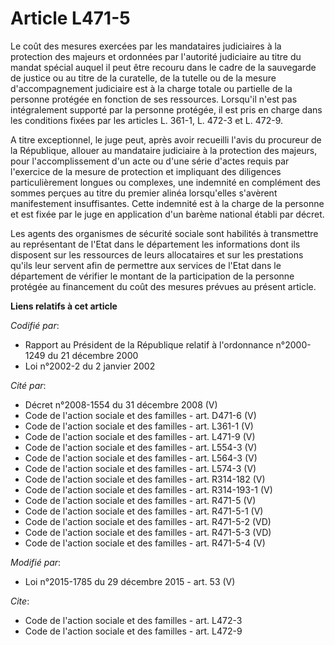 # Article L471-5

Le coût des mesures exercées par les mandataires judiciaires à la protection des majeurs et ordonnées par l'autorité
judiciaire au titre du mandat spécial auquel il peut être recouru dans le cadre de la sauvegarde de justice ou au titre de la
curatelle, de la tutelle ou de la mesure d'accompagnement judiciaire est à la charge totale ou partielle de la personne
protégée en fonction de ses ressources. Lorsqu'il n'est pas intégralement supporté par la personne protégée, il est pris en
charge dans les conditions fixées par les articles L. 361-1, L. 472-3 et L. 472-9. 

A titre exceptionnel, le juge peut, après avoir recueilli l'avis du procureur de la République, allouer au mandataire
judiciaire à la protection des majeurs, pour l'accomplissement d'un acte ou d'une série d'actes requis par l'exercice de la
mesure de protection et impliquant des diligences particulièrement longues ou complexes, une indemnité en complément des
sommes perçues au titre du premier alinéa lorsqu'elles s'avèrent manifestement insuffisantes. Cette indemnité est à la charge
de la personne et est fixée par le juge en application d'un barème national établi par décret.

Les agents des organismes de sécurité sociale sont habilités à transmettre au représentant de l'Etat dans le département les
informations dont ils disposent sur les ressources de leurs allocataires et sur les prestations qu'ils leur servent afin de
permettre aux services de l'Etat dans le département de vérifier le montant de la participation de la personne protégée au
financement du coût des mesures prévues au présent article.

**Liens relatifs à cet article**

_Codifié par_:

  - Rapport au Président de la République relatif à l'ordonnance n°2000-1249 du 21 décembre 2000
  - Loi n°2002-2 du 2 janvier 2002

_Cité par_:

  - Décret n°2008-1554 du 31 décembre 2008 (V)
  - Code de l'action sociale et des familles - art. D471-6 (V)
  - Code de l'action sociale et des familles - art. L361-1 (V)
  - Code de l'action sociale et des familles - art. L471-9 (V)
  - Code de l'action sociale et des familles - art. L554-3 (V)
  - Code de l'action sociale et des familles - art. L564-3 (V)
  - Code de l'action sociale et des familles - art. L574-3 (V)
  - Code de l'action sociale et des familles - art. R314-182 (V)
  - Code de l'action sociale et des familles - art. R314-193-1 (V)
  - Code de l'action sociale et des familles - art. R471-5 (V)
  - Code de l'action sociale et des familles - art. R471-5-1 (V)
  - Code de l'action sociale et des familles - art. R471-5-2 (VD)
  - Code de l'action sociale et des familles - art. R471-5-3 (VD)
  - Code de l'action sociale et des familles - art. R471-5-4 (V)

_Modifié par_:

  - Loi n°2015-1785 du 29 décembre 2015 - art. 53 (V)

_Cite_:

  - Code de l'action sociale et des familles - art. L472-3
  - Code de l'action sociale et des familles - art. L472-9
